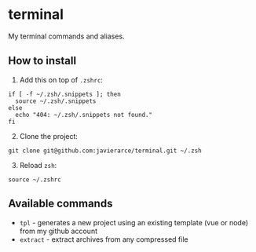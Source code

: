 # terminal

My terminal commands and aliases.

## How to install

1. Add this on top of `.zshrc`:

```
if [ -f ~/.zsh/.snippets ]; then
  source ~/.zsh/.snippets
else
  echo "404: ~/.zsh/.snippets not found."
fi
```

2. Clone the project:

```
git clone git@github.com:javierarce/terminal.git ~/.zsh
```

3. Reload `zsh`:

```
source ~/.zshrc
```

## Available commands

* `tpl` - generates a new project using an existing template (vue or node) from my github account
* `extract` - extract archives from any compressed file
